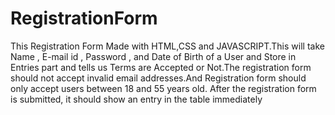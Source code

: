 # RegistrationForm
This Registration Form Made with HTML,CSS and JAVASCRIPT.This will take Name , E-mail id , Password , and Date of Birth of a User and Store in Entries part and tells us Terms are Accepted or Not.The registration form should not accept invalid email addresses.And Registration form should only accept users between 18 and 55 years old. After the registration form is submitted, it should show an entry in the table immediately






